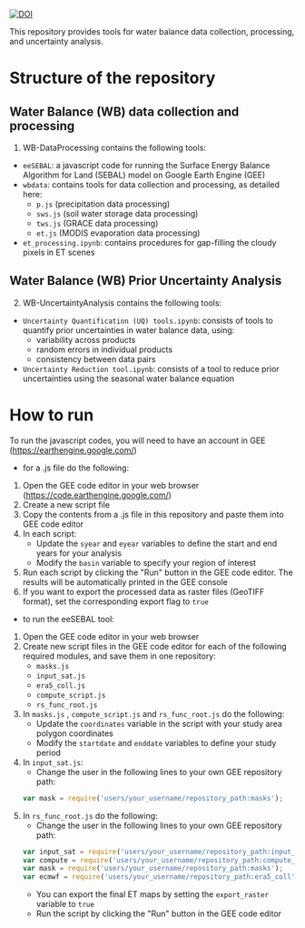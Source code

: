    [![DOI](https://zenodo.org/badge/DOI/10.5281/zenodo.11148992.svg)](https://doi.org/10.5281/zenodo.11148992)

This repository provides tools for water balance data collection, processing, and uncertainty analysis. 
# Structure of the repository 
## Water Balance (WB) data collection and processing
1) WB-DataProcessing contains the following tools:
 * `eeSEBAL`: a javascript code for running the Surface Energy Balance Algorithm for Land (SEBAL) model on Google Earth Engine (GEE) 
 * `wbdata`:  contains tools for data collection and processing, as detailed here:
   * `p.js` (precipitation data processing)
   * `sws.js` (soil water storage data processing)
   * `tws.js` (GRACE data processing)
   * `et.js` (MODIS evaporation data processing)
 * `et_processing.ipynb`: contains procedures for gap-filling the cloudy pixels in ET scenes

## Water Balance (WB) Prior Uncertainty Analysis
2) WB-UncertaintyAnalysis contains the following tools:
 * `Uncertainty Quantification (UQ) tools.ipynb`: consists of tools to quantify prior uncertainties in water balance data, using:
    * variability across products
    * random errors in individual products
    * consistency between data pairs
 * `Uncertainty Reduction tool.ipynb`: consists of a tool to reduce prior uncertainties using the seasonal water balance equation
   
# How to run 
To run the javascript codes, you will need to have an account in GEE (https://earthengine.google.com/)

* for a .js file do the following:
  
1. Open the GEE code editor in your web browser (https://code.earthengine.google.com/)
2. Create a new script file 
3. Copy the contents from a .js file in this repository and paste them into GEE code editor
5. In each script: 
   * Update the `syear` and `eyear` variables to define the start and end years for your analysis
   * Modify the `basin` variable to specify your region of interest
3. Run each script by clicking the "Run" button in the GEE code editor. The results will be automatically printed in the GEE console
4. If you want to export the processed data as raster files (GeoTIFF format), set the corresponding export flag to `true`

* to run the eeSEBAL tool:
  
1. Open the GEE code editor in your web browser
2. Create new script files in the GEE code editor for each of the following required modules, and save them in one repository:
   * `masks.js`
   * `input_sat.js`
   * `era5_coll.js`
   * `compute_script.js`
   * `rs_func_root.js`
3. In `masks.js` , `compute_script.js` and `rs_func_root.js` do the following:
   * Update the `coordinates` variable in the script with your study area polygon coordinates
   * Modify the `startdate` and `enddate` variables to define your study period
4. In `input_sat.js`:
   * Change the user in the following lines to your own GEE repository path:
   ```javascript
   var mask = require('users/your_username/repository_path:masks');
5. In `rs_func_root.js` do the following:
   * Change the user in the following lines to your own GEE repository path:
   ```javascript
   var input_sat = require('users/your_username/repository_path:input_sat');
   var compute = require('users/your_username/repository_path:compute_script');
   var mask = require('users/your_username/repository_path:masks');
   var ecmwf = require('users/your_username/repository_path:era5_coll');
   ```
   * You can export the final ET maps by setting the `export_raster` variable to `true` 
   * Run the script by clicking the "Run" button in the GEE code editor




  

